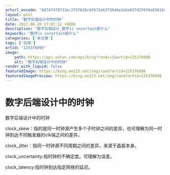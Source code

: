 ```yaml
---
arturl_encode: "68747470733a:2f2f626c6f672e6373646e2e6e65742f6f6e65616c6976652f:61727469636c652f64657461696c732f313235333736303938"
layout: post
title: "数字后端设计中的时钟"
date: 2022-06-20 17:07:12 +0800
description: "数字后端设计_数字ic uncertain是什么"
keywords: "数字ic uncertain是什么"
categories: ['未分类']
tags: ['后端']
artid: "125376098"
image:
    path: https://api.vvhan.com/api/bing?rand=sj&artid=125376098
    alt: "数字后端设计中的时钟"
render_with_liquid: false
featuredImage: https://bing.ee123.net/img/rand?artid=125376098
featuredImagePreview: https://bing.ee123.net/img/rand?artid=125376098
---
```


# 数字后端设计中的时钟

数字后端设计中的时钟
  
clock\_skew：指的是同一时钟源产生多个子时钟之间的差异，也可理解为同一时钟到达不同触发器的clk端之间的差异。
  
clock\_jitter：指同一时钟源不同周期之间的差异，来源于晶振本身。
  
clock\_uncertainty:指时钟的不确定度。可理解为误差。
  
clock\_latency:指时钟到达指定网络的延迟。